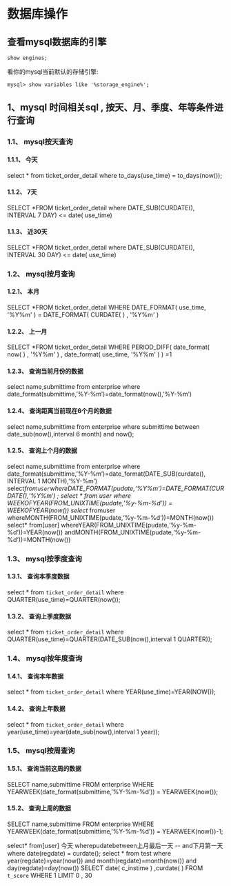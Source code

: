 # 数据库操作
## 查看mysql数据库的引擎
```
show engines;
```
看你的mysql当前默认的存储引擎:
```
mysql> show variables like '%storage_engine%';
```
## 1、mysql 时间相关sql , 按天、月、季度、年等条件进行查询

### 1.1、 mysql按天查询
#### 1.1.1、 今天
select * from ticket_order_detail where to_days(use_time) = to_days(now());
#### 1.1.2、  7天
SELECT *FROM ticket_order_detail  where DATE_SUB(CURDATE(), INTERVAL 7 DAY) <= date( use_time)
#### 1.1.3、  近30天
SELECT *FROM ticket_order_detail  where DATE_SUB(CURDATE(), INTERVAL 30 DAY) <= date( use_time)
### 1.2、 mysql按月查询
#### 1.2.1、 本月
SELECT *FROM ticket_order_detail  WHERE DATE_FORMAT(  use_time, '%Y%m' ) = DATE_FORMAT( CURDATE( ) , '%Y%m' )
#### 1.2.2、 上一月
SELECT *FROM ticket_order_detail  WHERE PERIOD_DIFF( date_format( now( ) , '%Y%m' ) , date_format(  use_time, '%Y%m' ) ) =1
#### 1.2.3、  查询当前月份的数据
select name,submittime from enterprise where date_format(submittime,’%Y-%m’)=date_format(now(),’%Y-%m’)
#### 1.2.4、  查询距离当前现在6个月的数据
select name,submittime from enterprise where submittime between date_sub(now(),interval 6 month) and now();
#### 1.2.5、  查询上个月的数据
select name,submittime from enterprise where date_format(submittime,’%Y-%m’)=date_format(DATE_SUB(curdate(), INTERVAL 1 MONTH),’%Y-%m’)
select*from`user`whereDATE_FORMAT(pudate,‘%Y%m‘)=DATE_FORMAT(CURDATE(),‘%Y%m‘) ;
select * from user where WEEKOFYEAR(FROM_UNIXTIME(pudate,’%y-%m-%d’)) = WEEKOFYEAR(now())
select*
fromuser
whereMONTH(FROM_UNIXTIME(pudate,‘%y-%m-%d‘))=MONTH(now())
select*
from[user]
whereYEAR(FROM_UNIXTIME(pudate,‘%y-%m-%d‘))=YEAR(now())
andMONTH(FROM_UNIXTIME(pudate,‘%y-%m-%d‘))=MONTH(now())
### 1.3、 mysql按季度查询
#### 1.3.1、 查询本季度数据
select * from `ticket_order_detail` where QUARTER(use_time)=QUARTER(now());
#### 1.3.2、 查询上季度数据
select * from `ticket_order_detail` where QUARTER(use_time)=QUARTER(DATE_SUB(now(),interval 1 QUARTER));
### 1.4、 mysql按年度查询
#### 1.4.1、 查询本年数据
select * from `ticket_order_detail` where YEAR(use_time)=YEAR(NOW());
#### 1.4.2、 查询上年数据
select * from `ticket_order_detail` where year(use_time)=year(date_sub(now(),interval 1 year));
### 1.5、 mysql按周查询
#### 1.5.1、  查询当前这周的数据
SELECT name,submittime FROM enterprise WHERE YEARWEEK(date_format(submittime,’%Y-%m-%d’)) = YEARWEEK(now());
#### 1.5.2、  查询上周的数据
SELECT name,submittime FROM enterprise WHERE YEARWEEK(date_format(submittime,’%Y-%m-%d’)) = YEARWEEK(now())-1;

select*
from[user]
 今天 wherepudatebetween上月最后一天
-- and下月第一天
where date(regdate) = curdate();
select * from test where year(regdate)=year(now()) and month(regdate)=month(now()) and day(regdate)=day(now())
SELECT date( c_instime ) ,curdate( )
FROM `t_score`
WHERE 1
LIMIT 0 , 30